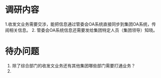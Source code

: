 # 调研内容
1.收发文业务需要交涉，能把信息通过管委会OA系统直接同步到集团OA系统，传阅相关信息。
2. 管委会OA系统信息还需要发给集团特定人员（集团领导）知晓。

# 待办问题

 1. 除了综合部门的收发文业务还有其他集团哪些部门需要打通业务？
 2. 